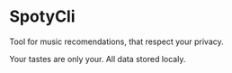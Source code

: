 # SpotyCli

Tool for music recomendations, that respect your privacy.

Your tastes are only your. All data stored localy.
